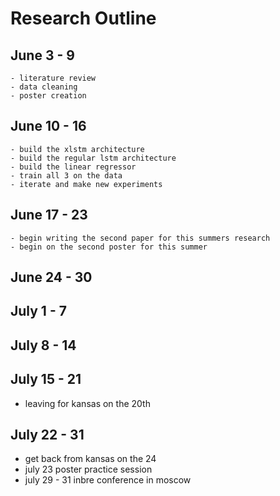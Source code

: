 # Research Outline

## June 3 - 9
    - literature review 
    - data cleaning
    - poster creation

## June 10 - 16
    - build the xlstm architecture
    - build the regular lstm architecture
    - build the linear regressor
    - train all 3 on the data
    - iterate and make new experiments
## June 17 - 23 
    - begin writing the second paper for this summers research
    - begin on the second poster for this summer
## June 24 - 30

## July 1 - 7

## July 8 - 14

## July 15 - 21

- leaving for kansas on the 20th


## July 22 - 31 

- get back from kansas on the 24 
- july 23 poster practice session 
- july 29 - 31 inbre conference in moscow
